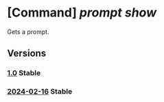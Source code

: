 # [Command] _prompt show_

Gets a prompt.

## Versions

### [1.0](/Resources/fllm-plane/L2luc3RhbmNlcy97fS9wcm92aWRlcnMvZm91bmRhdGlvbmFsbG0ucHJvbXB0L3Byb21wdHMve30=/1.0.xml) **Stable**

<!-- fllm-plane /instances/{}/providers/foundationallm.prompt/prompts/{} 1.0 -->

### [2024-02-16](/Resources/fllm-plane/L2luc3RhbmNlcy97fS9wcm92aWRlcnMvZm91bmRhdGlvbmFsbG0ucHJvbXB0L3Byb21wdHMve30=/2024-02-16.xml) **Stable**

<!-- fllm-plane /instances/{}/providers/foundationallm.prompt/prompts/{} 2024-02-16 -->
